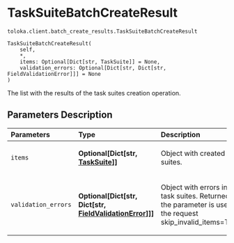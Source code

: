 # TaskSuiteBatchCreateResult
`toloka.client.batch_create_results.TaskSuiteBatchCreateResult`

```
TaskSuiteBatchCreateResult(
    self,
    *,
    items: Optional[Dict[str, TaskSuite]] = None,
    validation_errors: Optional[Dict[str, Dict[str, FieldValidationError]]] = None
)
```

The list with the results of the task suites creation operation.

## Parameters Description

| Parameters | Type | Description |
| :----------| :----| :-----------|
`items`|**Optional\[Dict\[str, [TaskSuite](toloka.client.task_suite.TaskSuite.md)\]\]**|<p>Object with created task suites.</p>
`validation_errors`|**Optional\[Dict\[str, Dict\[str, [FieldValidationError](toloka.client.batch_create_results.FieldValidationError.md)\]\]\]**|<p>Object with errors in task suites. Returned if the parameter is used in the request skip_invalid_items=True.</p>
